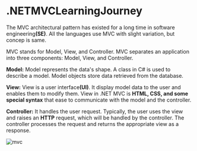 # .NETMVCLearningJourney

The MVC architectural pattern has existed for a long time in software engineering<b>(SE)</b>. All the languages use MVC with slight variation, but concep is same.

MVC stands for Model, View, and Controller. MVC separates an application into three components: Model, View, and Controller.

<b>Model:</b> Model represents the data's shape. A class in C# is used to describe a model. Model objects store data retrieved from the database.

<b>View:</b> View is a user interface<b>(UI)</b>. It display model data to the user and enables them to modify them. View in .NET MVC is <b>HTML, CSS, and some special syntax</b> that ease to communicate with the model and the controller.

<b>Controller:</b> It handles the user request. Typically, the user uses the view and raises an <b>HTTP</b> request, which will be handled by the controller. The controller processes the request and returns the appropriate view as a response.

![mvc](https://github.com/falmaskari/.NETMVCLearningJourney/assets/130557093/a34d8111-9adc-4235-a96e-226bc3c9b0e3)
